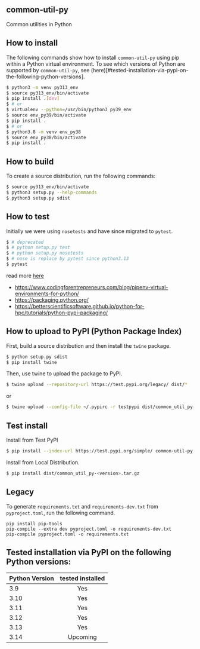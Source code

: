 ## common-util-py
Common utilities in Python

## How to install
The following commands show how to install `common-util-py` using pip within a Python virtual environment. To see which versions of Python are supported by `common-util-py`, see (here)[#tested-installation-via-pypi-on-the-following-python-versions].
```sh
$ python3 -m venv py313_env
$ source py313_env/bin/activate
$ pip install .[dev]
$ # or
$ virtualenv --python=/usr/bin/python3 py39_env
$ source env_py39/bin/activate
$ pip install .
$ # or
$ python3.8 -m venv env_py38
$ source env_py38/bin/activate
$ pip install .
```

## How to build
To create a source distribution, run the following commands:
```sh
$ source py313_env/bin/activate
$ python3 setup.py --help-commands
$ python3 setup.py sdist
```

## How to test
Initially we were using `nosetests` and have since migrated to `pytest`.
```sh
$ # deprecated
$ # python setup.py test
$ # python setup.py nosetests
$ # nose is replace by pytest since python3.13
$ pytest
```

read more [here](https://nose.readthedocs.io/en/latest/setuptools_integration.html)


* https://www.codingforentrepreneurs.com/blog/pipenv-virtual-environments-for-python/
* https://packaging.python.org/
* https://betterscientificsoftware.github.io/python-for-hpc/tutorials/python-pypi-packaging/

## How to upload to PyPI (Python Package Index)
First, build a source distribution and then install the `twine` package.
```sh
$ python setup.py sdist
$ pip install twine
```
Then, use twine to upload the package to PyPI.
```sh
$ twine upload --repository-url https://test.pypi.org/legacy/ dist/*
```
or
```sh
$ twine upload --config-file ~/.pypirc -r testpypi dist/common_util_py-0.0.1.tar.gz
```

## Test install
Install from Test PyPI
```sh
$ pip install --index-url https://test.pypi.org/simple/ common-util-py
```
Install from Local Distribution.
```sh
$ pip install dist/common_util_py-<version>.tar.gz
```

## Legacy
To generate `requirements.txt` and `requirements-dev.txt` from `pyproject.toml`, run the following command.
```
pip install pip-tools
pip-compile --extra dev pyproject.toml -o requirements-dev.txt
pip-compile pyproject.toml -o requirements.txt
```

## Tested installation via PyPI on the following Python versions:
| Python Version  | tested installed  |
| --------------- |:-----------------:|
| 3.9             | Yes               |
| 3.10            | Yes               |
| 3.11            | Yes               |
| 3.12            | Yes               |
| 3.13            | Yes               |
| 3.14            | Upcoming          |


